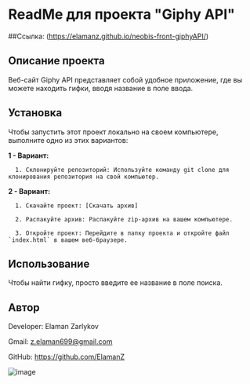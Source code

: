 # ReadMe для проекта "Giphy API"

##Ссылка: (https://elamanz.github.io/neobis-front-giphyAPI/)

## Описание проекта

Веб-сайт Giphy API представляет собой удобное приложение, где вы можете находить гифки, вводя название в поле ввода.

## Установка

Чтобы запустить этот проект локально на своем компьютере, выполните одно из этих вариантов:

**1 - Вариант:**

      1. Склонируйте репозиторий: Используйте команду git clone для клонирования репозитория на свой компьютер.

**2 - Вариант:**

      1. Скачайте проект: [Скачать архив]
      
      2. Распакуйте архив: Распакуйте zip-архив на вашем компьютере.
      
      3. Откройте проект: Перейдите в папку проекта и откройте файл `index.html` в вашем веб-браузере.
      

## Использование

Чтобы найти гифку, просто введите ее название в поле поиска.


## Автор

   Developer: Elaman Zarlykov
   
   Gmail: z.elaman699@gmail.com
   
   GitHub: https://github.com/ElamanZ

![image](https://github.com/ElamanZ/neobis-front-giphyAPI/assets/110537470/b81d7e99-4216-4ac9-ab11-63209b2c88d6)

